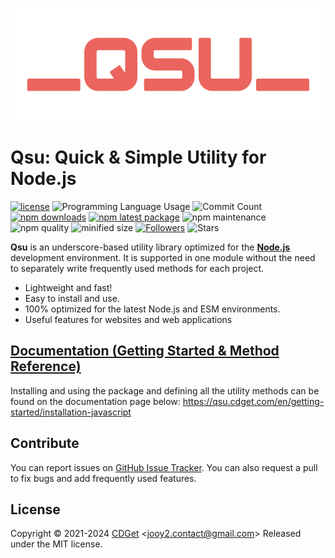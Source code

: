 ![logo](https://raw.githubusercontent.com/jooy2/qsu/master/.github/resources/logo.webp)

# Qsu: Quick & Simple Utility for Node.js

[![license](https://img.shields.io/badge/license-MIT-blue.svg)](https://github.com/jooy2/qsu/blob/master/LICENSE) ![Programming Language Usage](https://img.shields.io/github/languages/top/jooy2/qsu) ![Commit Count](https://img.shields.io/github/commit-activity/y/jooy2/qsu) [![npm downloads](https://img.shields.io/npm/dm/qsu.svg)](https://www.npmjs.com/package/qsu) [![npm latest package](https://img.shields.io/npm/v/qsu/latest.svg)](https://www.npmjs.com/package/qsu) ![npm maintenance](https://img.shields.io/npms-io/maintenance-score/qsu) ![npm quality](https://img.shields.io/npms-io/quality-score/qsu) ![minified size](https://img.shields.io/bundlephobia/min/qsu) [![Followers](https://img.shields.io/github/followers/jooy2?style=social)](https://github.com/jooy2) ![Stars](https://img.shields.io/github/stars/jooy2/qsu?style=social)

**Qsu** is an underscore-based utility library optimized for the **[Node.js](https://nodejs.org)** development environment. It is supported in one module without the need to separately write frequently used methods for each project.

- Lightweight and fast!
- Easy to install and use.
- 100% optimized for the latest Node.js and ESM environments.
- Useful features for websites and web applications

## [Documentation (Getting Started & Method Reference)](https://qsu.cdget.com/en/getting-started/installation-javascript)

Installing and using the package and defining all the utility methods can be found on the documentation page below: https://qsu.cdget.com/en/getting-started/installation-javascript

## Contribute

You can report issues on [GitHub Issue Tracker](https://github.com/jooy2/qsu/issues). You can also request a pull to fix bugs and add frequently used features.

## License

Copyright © 2021-2024 [CDGet](https://cdget.com) <[jooy2.contact@gmail.com](mailto:jooy2.contact@gmail.com)> Released under the MIT license.

